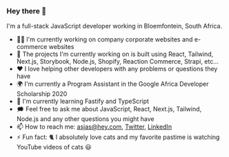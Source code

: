 ### Hey there 👋

I'm a full-stack JavaScript developer working in Bloemfontein, South Africa.

- 👨‍💻 I'm currently working on company corporate websites and e-commerce websites
- 🧰 The projects I'm currently working on is built using React, Tailwind, Next.js, Storybook, Node.js, Shopify, Reaction Commerce, Strapi, etc...
- ♥️ I love helping other developers with any problems or questions they have
- 🌍 I'm currently a Program Assistant in the Google Africa Developer Scholarship 2020
- 🌱 I'm currently learning Fastify and TypeScript
- 🗯 Feel free to ask me about JavaScript, React, Next.js, Tailwind, Node.js and any other questions you might have
- 📫 How to reach me: asjas@hey.com, [Twitter](http://twitter.com/_asjas), [LinkedIn](https://www.linkedin.com/in/asjasroos/)
- ⚡ Fun fact: 🐈 I absolutely love cats and my favorite pastime is watching YouTube videos of cats 😃
